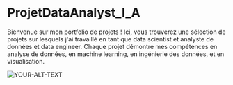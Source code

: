 # ProjetDataAnalyst_I_A
Bienvenue sur mon portfolio de projets ! Ici, vous trouverez une sélection de projets sur lesquels j'ai travaillé en tant que data scientist et analyste de données et data engineer. Chaque projet démontre mes compétences en analyse de données, en machine learning, en ingénierie des données, et en visualisation.

<picture>
 <source media="(prefers-color-scheme: dark)" srcset="YOUR-DARKMODE-IMAGE">
 <source media="(prefers-color-scheme: light)" srcset="YOUR-LIGHTMODE-IMAGE">
 <img alt="YOUR-ALT-TEXT" src="https://1drv.ms/i/c/8387166c38e9979f/EXt4g5EXFrhGmbETPGXNAb8BaTtUytJU_WEIPaXWwFAb0Q?e=TpsXni">
</picture>
